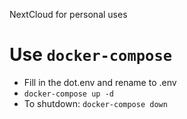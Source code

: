 NextCloud for personal uses

# Use `docker-compose`
- Fill in the dot.env and rename to .env
- `docker-compose up -d`
- To shutdown: `docker-compose down`
